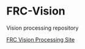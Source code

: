 # FRC-Vision
Vision processing repository

[FRC Vision Processing Site](https://wpilib.screenstepslive.com/s/4485/m/24194)

